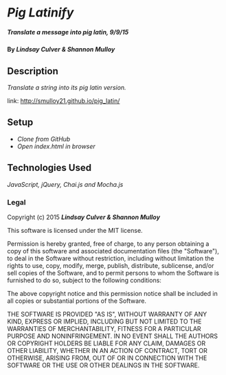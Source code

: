 # _Pig Latinify_

##### _Translate a message into pig latin, 9/9/15_

#### By _**Lindsay Culver & Shannon Mulloy**_

## Description

_Translate a string into its pig latin version._

link: http://smulloy21.github.io/pig_latin/

## Setup

* _Clone from GitHub_
* _Open index.html in browser_

## Technologies Used

_JavaScript, jQuery, Chai.js and Mocha.js_

### Legal

Copyright (c) 2015 **_Lindsay Culver & Shannon Mulloy_**

This software is licensed under the MIT license.

Permission is hereby granted, free of charge, to any person obtaining a copy
of this software and associated documentation files (the "Software"), to deal
in the Software without restriction, including without limitation the rights
to use, copy, modify, merge, publish, distribute, sublicense, and/or sell
copies of the Software, and to permit persons to whom the Software is
furnished to do so, subject to the following conditions:

The above copyright notice and this permission notice shall be included in
all copies or substantial portions of the Software.

THE SOFTWARE IS PROVIDED "AS IS", WITHOUT WARRANTY OF ANY KIND, EXPRESS OR
IMPLIED, INCLUDING BUT NOT LIMITED TO THE WARRANTIES OF MERCHANTABILITY,
FITNESS FOR A PARTICULAR PURPOSE AND NONINFRINGEMENT. IN NO EVENT SHALL THE
AUTHORS OR COPYRIGHT HOLDERS BE LIABLE FOR ANY CLAIM, DAMAGES OR OTHER
LIABILITY, WHETHER IN AN ACTION OF CONTRACT, TORT OR OTHERWISE, ARISING FROM,
OUT OF OR IN CONNECTION WITH THE SOFTWARE OR THE USE OR OTHER DEALINGS IN
THE SOFTWARE.
